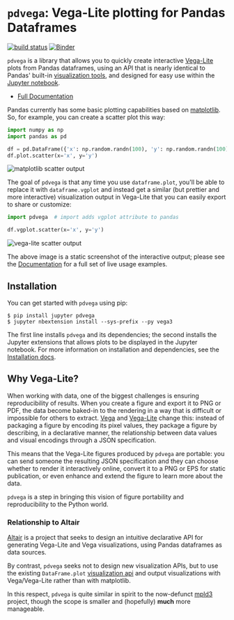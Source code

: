 # ``pdvega``: Vega-Lite plotting for Pandas Dataframes

[![build status](http://img.shields.io/travis/altair-viz/pdvega/master.svg?style=flat)](https://travis-ci.org/altair-viz/pdvega)
[![Binder](https://mybinder.org/badge.svg)](https://mybinder.org/v2/gh/altair-viz/pdvega/master?filepath=examples%2Fpdvega_example.ipynb)

``pdvega`` is a library that allows you to quickly create interactive
[Vega-Lite](https://vega.github.io/vega-lite/) plots from Pandas dataframes,
using an API that is nearly identical to Pandas' built-in
[visualization tools](https://pandas.pydata.org/pandas-docs/stable/visualization.html), and designed for easy use within the [Jupyter notebook](http://jupyter.org).

- [Full Documentation](http://altair-viz.github.io/pdvega/)

Pandas currently has some basic plotting capabilities based on
[matplotlib](http://matplotlib.org). So, for example, you can create
a scatter plot this way:

```python
import numpy as np
import pandas as pd

df = pd.DataFrame({'x': np.random.randn(100), 'y': np.random.randn(100)})
df.plot.scatter(x='x', y='y')
```

![matplotlib scatter output](images/mpl-scatter.png?raw=true)

The goal of ``pdvega`` is that any time you use ``dataframe.plot``, you'll be
able to replace it with ``dataframe.vgplot`` and instead get a similar
(but prettier and more interactive) visualization output in Vega-Lite that you can easily export to share or customize:

```python
import pdvega  # import adds vgplot attribute to pandas

df.vgplot.scatter(x='x', y='y')
```

![vega-lite scatter output](images/vg-scatter.png?raw=true)

The above image is a static screenshot of the interactive output; please see the
[Documentation](http://altair-viz.github.io/pdvega/) for a full set of live
usage examples.

## Installation

You can get started with ``pdvega`` using pip:

```
$ pip install jupyter pdvega
$ jupyter nbextension install --sys-prefix --py vega3
```

The first line installs ``pdvega`` and its dependencies; the second installs
the Jupyter extensions that allows plots to be displayed in the Jupyter
notebook. For more information on installation and dependencies, see the
[Installation docs](https://altair-viz.github.io/pdvega/installation.html).

## Why Vega-Lite?
When working with data, one of the biggest challenges is ensuring reproducibility of results.
When you create a figure and export it to PNG or PDF, the data become baked-in to the rendering in a
way that is difficult or impossible for others to extract. [Vega](http://vega.github.io/vega) and
[Vega-Lite](http://vega.github.io/vega-lite) change this: instead of packaging a figure by encoding its
pixel values, they package a figure by describing, in a declarative manner, the relationship between
data values and visual encodings through a JSON specification.

This means that the Vega-Lite figures produced by ``pdvega`` are portable: you can send someone the
resulting JSON specification and they can choose whether to render it interactively online, convert it to
a PNG or EPS for static publication, or even enhance and extend the figure to learn more about the data.

``pdvega`` is a step in bringing this vision of figure portability and reproducibility to the Python world.

### Relationship to Altair

[Altair](http://altair-viz.github.io) is a project that seeks to design an intuitive declarative API for generating Vega-Lite and Vega visualizations, using Pandas dataframes as data sources.

By contrast, ``pdvega`` seeks not to design new visualization APIs, but to use the existing ``DataFrame.plot`` [visualization api](https://pandas.pydata.org/pandas-docs/stable/visualization.html) and output visualizations with Vega/Vega-Lite rather than with matplotlib.

In this respect, ``pdvega`` is quite similar in spirit to the now-defunct [mpld3](http://mpld3.github.io) project, though the scope is smaller and (hopefully) **much** more manageable.
